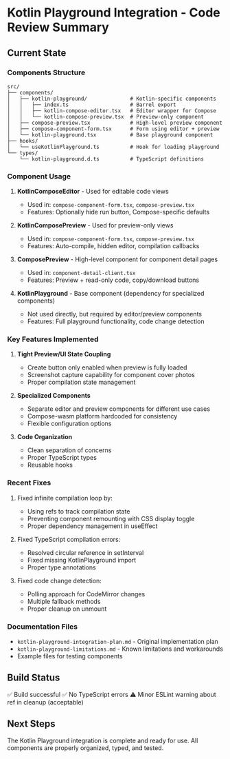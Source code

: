 # Kotlin Playground Integration - Code Review Summary

## Current State

### Components Structure
```
src/
├── components/
│   ├── kotlin-playground/              # Kotlin-specific components
│   │   ├── index.ts                    # Barrel export
│   │   ├── kotlin-compose-editor.tsx   # Editor wrapper for Compose
│   │   └── kotlin-compose-preview.tsx  # Preview-only component
│   ├── compose-preview.tsx             # High-level preview component
│   ├── compose-component-form.tsx      # Form using editor + preview
│   └── kotlin-playground.tsx           # Base playground component
├── hooks/
│   └── useKotlinPlayground.ts          # Hook for loading playground
└── types/
    └── kotlin-playground.d.ts          # TypeScript definitions
```

### Component Usage

1. **KotlinComposeEditor** - Used for editable code views
   - Used in: `compose-component-form.tsx`, `compose-preview.tsx`
   - Features: Optionally hide run button, Compose-specific defaults

2. **KotlinComposePreview** - Used for preview-only views
   - Used in: `compose-component-form.tsx`, `compose-preview.tsx`
   - Features: Auto-compile, hidden editor, compilation callbacks

3. **ComposePreview** - High-level component for component detail pages
   - Used in: `component-detail-client.tsx`
   - Features: Preview + read-only code, copy/download buttons

4. **KotlinPlayground** - Base component (dependency for specialized components)
   - Not used directly, but required by editor/preview components
   - Features: Full playground functionality, code change detection

### Key Features Implemented

1. **Tight Preview/UI State Coupling**
   - Create button only enabled when preview is fully loaded
   - Screenshot capture capability for component cover photos
   - Proper compilation state management

2. **Specialized Components**
   - Separate editor and preview components for different use cases
   - Compose-wasm platform hardcoded for consistency
   - Flexible configuration options

3. **Code Organization**
   - Clean separation of concerns
   - Proper TypeScript types
   - Reusable hooks

### Recent Fixes

1. Fixed infinite compilation loop by:
   - Using refs to track compilation state
   - Preventing component remounting with CSS display toggle
   - Proper dependency management in useEffect

2. Fixed TypeScript compilation errors:
   - Resolved circular reference in setInterval
   - Fixed missing KotlinPlayground import
   - Proper type annotations

3. Fixed code change detection:
   - Polling approach for CodeMirror changes
   - Multiple fallback methods
   - Proper cleanup on unmount

### Documentation Files

- `kotlin-playground-integration-plan.md` - Original implementation plan
- `kotlin-playground-limitations.md` - Known limitations and workarounds
- Example files for testing components

## Build Status

✅ Build successful
✅ No TypeScript errors
⚠️  Minor ESLint warning about ref in cleanup (acceptable)

## Next Steps

The Kotlin Playground integration is complete and ready for use. All components are properly organized, typed, and tested.